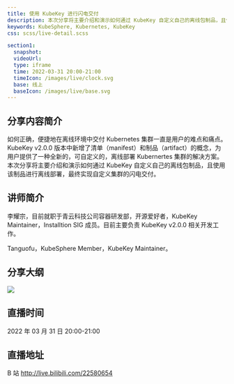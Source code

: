 ```yaml
---
title: 使用 KubeKey 进行闪电交付
description: 本次分享将主要介绍和演示如何通过 KubeKey 自定义自己的离线包制品，且使用该制品进行离线部署，最终实现自定义集群的闪电交付。
keywords: KubeSphere, Kubernetes, KubeKey
css: scss/live-detail.scss

section1:
  snapshot: 
  videoUrl: 
  type: iframe
  time: 2022-03-31 20:00-21:00
  timeIcon: /images/live/clock.svg
  base: 线上
  baseIcon: /images/live/base.svg
---
```

## 分享内容简介

如何正确，便捷地在离线环境中交付 Kubernetes 集群一直是用户的难点和痛点。KubeKey v2.0.0 版本中新增了清单（manifest）和制品（artifact）的概念，为用户提供了一种全新的，可自定义的，离线部署 Kubernertes 集群的解决方案。本次分享将主要介绍和演示如何通过 KubeKey 自定义自己的离线包制品，且使用该制品进行离线部署，最终实现自定义集群的闪电交付。

## 讲师简介

李耀宗，目前就职于青云科技公司容器研发部，开源爱好者，KubeKey Maintainer，Installtion SIG 成员。目前主要负责 KubeKey v2.0.0 相关开发工作。

Tanguofu，KubeSphere Member，KubeKey Maintainer。

## 分享大纲

![](https://pek3b.qingstor.com/kubesphere-community/images/kubekey0331-live.png)

## 直播时间

2022 年 03 月 31 日 20:00-21:00

## 直播地址

B 站  http://live.bilibili.com/22580654
